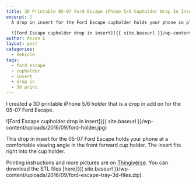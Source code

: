 ```yaml
---
title: 3D Printable 05-07 Ford Escape iPhone 5/6 Cupholder Drop In Insert
excerpt: |
  A drop in insert for the Ford Escape cupholder holds your phone in place. 

  ![Ford Escape cupholder drop in insert]({{ site.baseurl }}/wp-content/uploads/2016/09/ford-holder.jpg)
author: Anson L
layout: post
categories:
  - Vehicle
tags:
  - ford escape
  - cupholder
  - insert
  - drop in
  - 3d print
---
```


I created a 3D printable iPhone 5/6 holder that is a drop in add on for the 05-07 Ford Escape. 

![Ford Escape cupholder drop in insert]({{ site.baseurl }}/wp-content/uploads/2016/09/ford-holder.jpg)

This drop in insert for the 05-07 Ford Escape holds your phone at a comfortable viewing angle in the front forward cup holder. The insert fits right into the cup holder.

Printing instructions and more pictures are on [Thingiverse](http://www.thingiverse.com/thing:1729171). You can download the STL files [here]({{ site.baseurl }}/wp-content/uploads/2016/09/ford-escape-tray-3d-files.zip).
